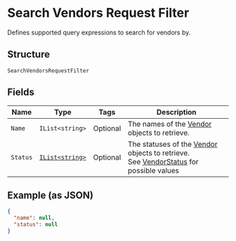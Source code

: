 
# Search Vendors Request Filter

Defines supported query expressions to search for vendors by.

## Structure

`SearchVendorsRequestFilter`

## Fields

| Name | Type | Tags | Description |
|  --- | --- | --- | --- |
| `Name` | `IList<string>` | Optional | The names of the [Vendor](../../doc/models/vendor.md) objects to retrieve. |
| `Status` | [`IList<string>`](../../doc/models/vendor-status.md) | Optional | The statuses of the [Vendor](../../doc/models/vendor.md) objects to retrieve.<br>See [VendorStatus](#type-vendorstatus) for possible values |

## Example (as JSON)

```json
{
  "name": null,
  "status": null
}
```

